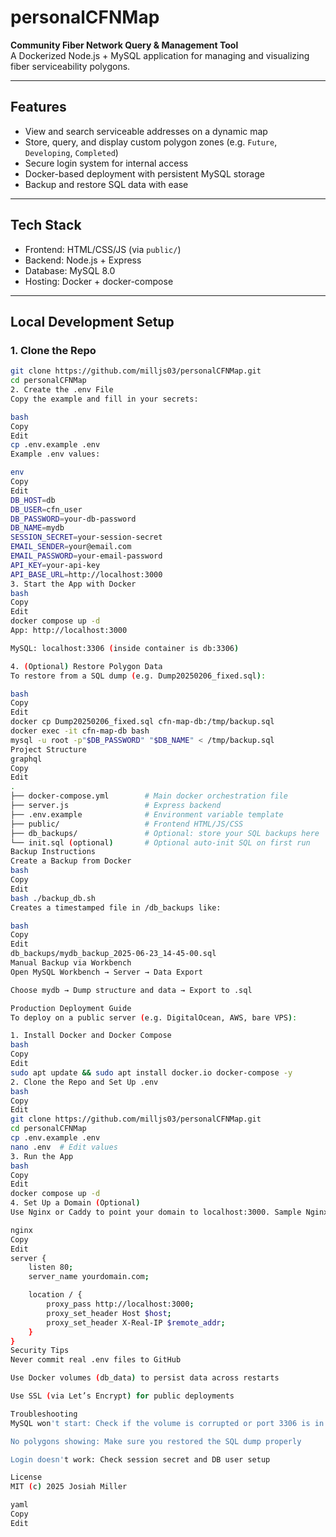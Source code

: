 # personalCFNMap

**Community Fiber Network Query & Management Tool**  
A Dockerized Node.js + MySQL application for managing and visualizing fiber serviceability polygons.

---

## Features

- View and search serviceable addresses on a dynamic map
- Store, query, and display custom polygon zones (e.g. `Future`, `Developing`, `Completed`)
- Secure login system for internal access
- Docker-based deployment with persistent MySQL storage
- Backup and restore SQL data with ease

---

## Tech Stack

- Frontend: HTML/CSS/JS (via `public/`)
- Backend: Node.js + Express
- Database: MySQL 8.0
- Hosting: Docker + docker-compose

---

## Local Development Setup

### 1. Clone the Repo

```bash
git clone https://github.com/milljs03/personalCFNMap.git
cd personalCFNMap
2. Create the .env File
Copy the example and fill in your secrets:

bash
Copy
Edit
cp .env.example .env
Example .env values:

env
Copy
Edit
DB_HOST=db
DB_USER=cfn_user
DB_PASSWORD=your-db-password
DB_NAME=mydb
SESSION_SECRET=your-session-secret
EMAIL_SENDER=your@email.com
EMAIL_PASSWORD=your-email-password
API_KEY=your-api-key
API_BASE_URL=http://localhost:3000
3. Start the App with Docker
bash
Copy
Edit
docker compose up -d
App: http://localhost:3000

MySQL: localhost:3306 (inside container is db:3306)

4. (Optional) Restore Polygon Data
To restore from a SQL dump (e.g. Dump20250206_fixed.sql):

bash
Copy
Edit
docker cp Dump20250206_fixed.sql cfn-map-db:/tmp/backup.sql
docker exec -it cfn-map-db bash
mysql -u root -p"$DB_PASSWORD" "$DB_NAME" < /tmp/backup.sql
Project Structure
graphql
Copy
Edit
.
├── docker-compose.yml        # Main docker orchestration file
├── server.js                 # Express backend
├── .env.example              # Environment variable template
├── public/                   # Frontend HTML/JS/CSS
├── db_backups/               # Optional: store your SQL backups here
└── init.sql (optional)       # Optional auto-init SQL on first run
Backup Instructions
Create a Backup from Docker
bash
Copy
Edit
bash ./backup_db.sh
Creates a timestamped file in /db_backups like:

bash
Copy
Edit
db_backups/mydb_backup_2025-06-23_14-45-00.sql
Manual Backup via Workbench
Open MySQL Workbench → Server → Data Export

Choose mydb → Dump structure and data → Export to .sql

Production Deployment Guide
To deploy on a public server (e.g. DigitalOcean, AWS, bare VPS):

1. Install Docker and Docker Compose
bash
Copy
Edit
sudo apt update && sudo apt install docker.io docker-compose -y
2. Clone the Repo and Set Up .env
bash
Copy
Edit
git clone https://github.com/milljs03/personalCFNMap.git
cd personalCFNMap
cp .env.example .env
nano .env  # Edit values
3. Run the App
bash
Copy
Edit
docker compose up -d
4. Set Up a Domain (Optional)
Use Nginx or Caddy to point your domain to localhost:3000. Sample Nginx config:

nginx
Copy
Edit
server {
    listen 80;
    server_name yourdomain.com;

    location / {
        proxy_pass http://localhost:3000;
        proxy_set_header Host $host;
        proxy_set_header X-Real-IP $remote_addr;
    }
}
Security Tips
Never commit real .env files to GitHub

Use Docker volumes (db_data) to persist data across restarts

Use SSL (via Let’s Encrypt) for public deployments

Troubleshooting
MySQL won't start: Check if the volume is corrupted or port 3306 is in use

No polygons showing: Make sure you restored the SQL dump properly

Login doesn't work: Check session secret and DB user setup

License
MIT (c) 2025 Josiah Miller

yaml
Copy
Edit
